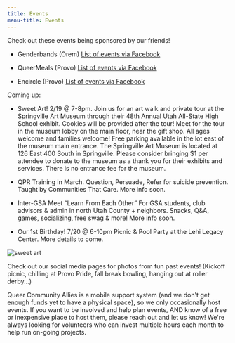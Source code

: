 ```yaml
---
title: Events
menu-title: Events
---
```



Check out these events being sponsored by our friends!

- Genderbands (Orem) [List of events via Facebook](https://www.facebook.com/pg/genderbands/events/)

- QueerMeals (Provo) [List of events via Facebook](https://www.facebook.com/pg/queermeals/events/?ref=page_internal)

- Encircle (Provo) [List of events via Facebook](https://www.facebook.com/pg/EncircleProvo/events/?ref=page_internal) 


Coming up: 

- Sweet Art! 2/19 @ 7-8pm. Join us for an art walk and private tour at the Springville Art Museum through their 48th Annual Utah All-State High School exhibit. Cookies will be provided after the tour! Meet for the tour in the museum lobby on the main floor, near the gift shop. All ages welcome and families welcome! Free parking available in the lot east of the museum main entrance. The Springville Art Museum is located at 126 East 400 South in Springville. Please consider bringing $1 per attendee to donate to the museum as a thank you for their exhibits and services. There is no entrance fee for the museum. 

- QPR Training in March. Question, Persuade, Refer for suicide prevention. Taught by Communities That Care. More info soon. 

- Inter-GSA Meet “Learn From Each Other” For GSA students, club advisors & admin in north Utah County + neighbors. Snacks, Q&A, games, socializing, free swag & more! More info soon.   

- Our 1st Birthday! 7/20 @ 6-10pm Picnic & Pool Party at the Lehi Legacy Center. More details to come.  

![sweet art](/files/flyerartwalkmini.jpg)

Check out our social media pages for photos from fun past events! (Kickoff picnic, chilling at Provo Pride, fall break bowling, hanging out at roller derby...)


Queer Community Allies is a mobile support system (and we don't get enough funds yet to have a physical space), so we only occasionally host events. If you want to be involved and help plan events, AND know of a free or inexpensive place to host them, please reach out and let us know! We're always looking for volunteers who can invest multiple hours each month to help run on-going projects. 
